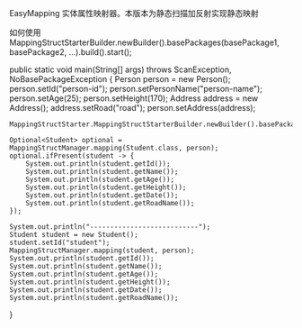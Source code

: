 EasyMapping
    实体属性映射器。本版本为静态扫描加反射实现静态映射

如何使用
MappingStructStarterBuilder.newBuilder().basePackages(basePackage1, basePackage2, ...).build().start();

public static void main(String[] args) throws ScanException, NoBasePackageException {
    Person person = new Person();
    person.setId("person-id");
    person.setPersonName("person-name");
    person.setAge(25);
    person.setHeight(170);
    Address address = new Address();
    address.setRoad("road");
    person.setAddress(address);

    MappingStructStarter.MappingStructStarterBuilder.newBuilder().basePackages("com.mohan.project.easymapping").build().start();

    Optional<Student> optional = MappingStructManager.mapping(Student.class, person);
    optional.ifPresent(student -> {
        System.out.println(student.getId());
        System.out.println(student.getName());
        System.out.println(student.getAge());
        System.out.println(student.getHeight());
        System.out.println(student.getDate());
        System.out.println(student.getRoadName());
    });

    System.out.println("---------------------------");
    Student student = new Student();
    student.setId("student");
    MappingStructManager.mapping(student, person);
    System.out.println(student.getId());
    System.out.println(student.getName());
    System.out.println(student.getAge());
    System.out.println(student.getHeight());
    System.out.println(student.getDate());
    System.out.println(student.getRoadName());
}